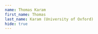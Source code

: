 ```yaml
--- 
name: Thomas Karam  
first_name: Thomas 
last_name: Karam (University of Oxford) 
hide: true 
--- 
```

 
 